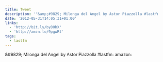 ```yaml
---
title: Tweet
description: '"&amp;#9829; Milonga del Angel by Astor Piazzolla #lastfm:  amazon: "'
date: '2012-05-31T14:05:31+01:00'
links:
  - 'http://bit.ly/byD0hX'
  - 'http://amzn.to/9pgwRt'
tags:
  - lastfm
---
```

&amp;#9829; Milonga del Angel by Astor Piazzolla #lastfm:  amazon: 
